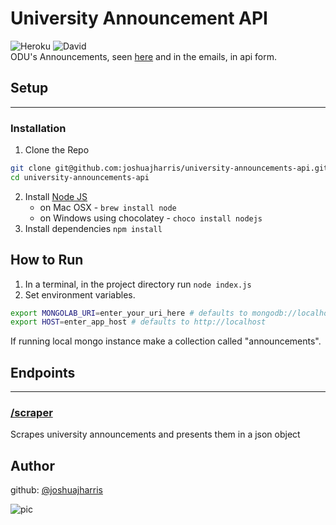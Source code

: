 # University Announcement API
![Heroku](http://heroku-badge.herokuapp.com/?app=university-announcements-api&root=/scraper)
![David](https://david-dm.org/joshuajharris/university-announcements-api.svg)  
ODU's Announcements, seen [here](https://www.odu.edu/announcements) and in the emails, in api form.

## Setup
---
### Installation
1. Clone the Repo
```bash
git clone git@github.com:joshuajharris/university-announcements-api.git
cd university-announcements-api
```
2. Install [Node JS](https://nodejs.org/en/)
    * on Mac OSX - `brew install node`
    * on Windows using chocolatey - `choco install nodejs`
3. Install dependencies `npm install`

## How to Run
1. In a terminal, in the project directory run `node index.js`
2. Set environment variables.
```bash
export MONGOLAB_URI=enter_your_uri_here # defaults to mongodb://localhost:27017
export HOST=enter_app_host # defaults to http://localhost
```

If running local mongo instance make a collection called "announcements".

## Endpoints
---
### [/scraper](https://university-announcements-api.herokuapp.com/scraper)
Scrapes university announcements and presents them in a json object

## Author

github: [@joshuajharris](https://www.github.com/joshuajharris)

![pic](https://avatars2.githubusercontent.com/u/10967744?v=3&u=8aa6e36a52c9df1cd5092838d5b7fec02dfb96c5&s=140)
